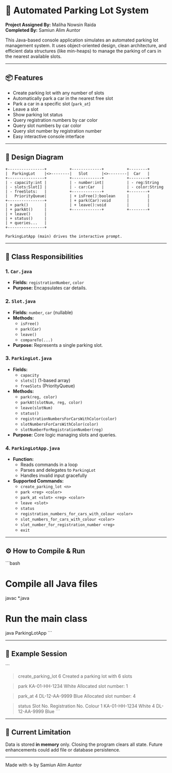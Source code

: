 # 🚗 Automated Parking Lot System

**Project Assigned By:** Maliha Nowsin Raida  
**Completed By:** Samiun Alim Auntor

This Java-based console application simulates an automated parking lot management system. It uses object-oriented design, clean architecture, and efficient data structures (like min-heaps) to manage the parking of cars in the nearest available slots.

---

## 📦 Features

- Create parking lot with any number of slots  
- Automatically park a car in the nearest free slot  
- Park a car in a specific slot (`park_at`)  
- Leave a slot  
- Show parking lot status  
- Query registration numbers by car color  
- Query slot numbers by car color  
- Query slot number by registration number  
- Easy interactive console interface  

---

## 📐 Design Diagram

```
+----------------+          +-------------+          +--------+
|  ParkingLot    |<>--------|   Slot      |<>--------|  Car   |
+----------------+          +-------------+          +--------+
| - capacity:int |          | - number:int|          | - reg:String
| - slots:Slot[] |          | - car:Car   |          | - color:String
| - freeSlots:   |          +-------------+          +--------+
|   PriorityQueue|          | + isFree():boolean     |        |
+----------------+          | + park(Car):void       |        |
| + park()       |          | + leave():void         |        |
| + parkAt()     |          +-------------+          +--------+
| + leave()      |
| + status()     |
| + queries...   |
+----------------+

ParkingLotApp (main) drives the interactive prompt.
```

---

## 🧠 Class Responsibilities

### 1. `Car.java`
- **Fields:** `registrationNumber`, `color`  
- **Purpose:** Encapsulates car details.

### 2. `Slot.java`
- **Fields:** `number`, `car` (nullable)  
- **Methods:**  
  - `isFree()`  
  - `park(Car)`  
  - `leave()`  
  - `compareTo(...)`  
- **Purpose:** Represents a single parking slot.

### 3. `ParkingLot.java`
- **Fields:**  
  - `capacity`  
  - `slots[]` (1-based array)  
  - `freeSlots` (PriorityQueue<Slot>)  
- **Methods:**  
  - `park(reg, color)`  
  - `parkAt(slotNum, reg, color)`  
  - `leave(slotNum)`  
  - `status()`  
  - `registrationNumbersForCarsWithColor(color)`  
  - `slotNumbersForCarsWithColor(color)`  
  - `slotNumberForRegistrationNumber(reg)`  
- **Purpose:** Core logic managing slots and queries.

### 4. `ParkingLotApp.java`
- **Function:**  
  - Reads commands in a loop  
  - Parses and delegates to `ParkingLot`  
  - Handles invalid input gracefully  
- **Supported Commands:**  
  - `create_parking_lot <n>`  
  - `park <reg> <color>`  
  - `park_at <slot> <reg> <color>`  
  - `leave <slot>`  
  - `status`  
  - `registration_numbers_for_cars_with_colour <color>`  
  - `slot_numbers_for_cars_with_colour <color>`  
  - `slot_number_for_registration_number <reg>`  
  - `exit`  

---

## ⚙️ How to Compile & Run

\`\`\`bash
# Compile all Java files
javac *.java

# Run the main class
java ParkingLotApp
\`\`\`

---

## 🧪 Example Session

\`\`\`
> create_parking_lot 6
Created a parking lot with 6 slots

> park KA-01-HH-1234 White
Allocated slot number: 1

> park_at 4 DL-12-AA-9999 Blue
Allocated slot number: 4

> status
Slot No.  Registration No.  Colour
1         KA-01-HH-1234     White
4         DL-12-AA-9999     Blue
\`\`\`

---

## 🚫 Current Limitation

Data is stored **in memory** only. Closing the program clears all state. Future enhancements could add file or database persistence.

---

Made with ☕ by Samiun Alim Auntor

